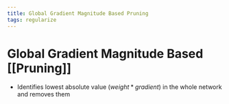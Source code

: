 ```yaml
---
title: Global Gradient Magnitude Based Pruning
tags: regularize
---
```


# Global Gradient Magnitude Based [[Pruning]]
- Identifies lowest absolute value $(weight*gradient)$ in the whole network and removes them











































































